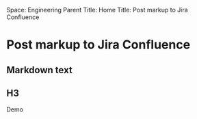Space: Engineering
Parent Title: Home
Title: Post markup to Jira Confluence

Post markup to Jira Confluence
==============================

Markdown text
-------------

H3
--

Demo
